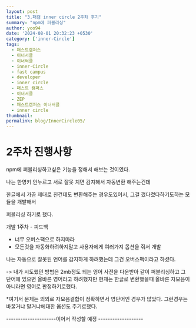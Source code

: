 ```yaml
---
layout: post
title: "3.패캠 inner circle 2주차 후기"
summary: "npm에 퍼블리싱"
author: yoo94
date: '2024-08-01 20:32:23 +0530'
category: ['inner-Circle']
tags:
  - 패스트캠퍼스
  - 이너서클
  - 이너써클
  - inner-Circle
  - fast campus
  - developer
  - inner circle
  - 패스트 캠퍼스
  - 이너서클
  - ZEP
  - 패스트캠퍼스 이너서클
  - inner circle
thumbnail: 
permalink: blog/InnerCircle05/
---
```

# 2주차 진행사항

npm에 퍼블리싱하고싶은 기능을 정해서 해보는 것이였다.

나는 한영키 안누르고 서로 잘못 치면 감지해서 자동변환 해주는건데

한글에서 가끔 제대로 친건데도 변환해주는 경우도있어서, 그걸 껐다켰다하기도하는 모듈을 개발해서

퍼블리싱 하기로 했다. 

개발 1주차 - 피드백

- 너무 오버스팩으로 하지마라
- 모든것을 자동화하려하지말고 사용자에게 여러가지 옵션을 줘서 개발 

나는 자동으로 잘못된 언어를 감지하게 하려했는데 그건 오버스팩이라고 하셨다.

-> 내가 시도했던 방법은 2mb정도 되는 영어 사전을 다운받아 같이 퍼블리싱하고 그 단어에 있으면 올바른 영어라고
하려했지만 현재는 한글로 변환했을때 올바른 자모음이 아니라면 영어로 판정하기로했다.

*여기서 문제는 의외로 자모음결합이 정확하면서 영단어인 경우가 많았다. 그런경우는 바꿀거냐 말거냐에대한 옵션도 주기로했다.

---------------------이어서 작성할 예정 -------------------
